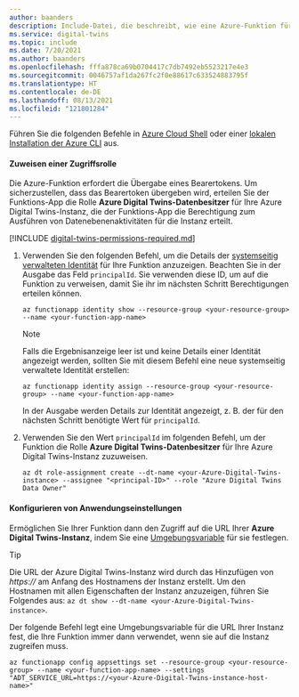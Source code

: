```yaml
---
author: baanders
description: Include-Datei, die beschreibt, wie eine Azure-Funktion für die Zusammenarbeit mit Azure Digital Twins konfiguriert wird – CLI-Anweisungen
ms.service: digital-twins
ms.topic: include
ms.date: 7/20/2021
ms.author: baanders
ms.openlocfilehash: fffa878ca69b0704417c7db7492eb5523217e4e3
ms.sourcegitcommit: 0046757af1da267fc2f0e88617c633524883795f
ms.translationtype: HT
ms.contentlocale: de-DE
ms.lasthandoff: 08/13/2021
ms.locfileid: "121801284"
---
```

Führen Sie die folgenden Befehle in [Azure Cloud Shell](https://shell.azure.com) oder einer [lokalen Installation der Azure CLI](/cli/azure/install-azure-cli) aus.

#### <a name="assign-an-access-role"></a>Zuweisen einer Zugriffsrolle

Die Azure-Funktion erfordert die Übergabe eines Bearertokens. Um sicherzustellen, dass das Bearertoken übergeben wird, erteilen Sie der Funktions-App die Rolle **Azure Digital Twins-Datenbesitzer** für Ihre Azure Digital Twins-Instanz, die der Funktions-App die Berechtigung zum Ausführen von Datenebenenaktivitäten für die Instanz erteilt.

[!INCLUDE [digital-twins-permissions-required.md](digital-twins-permissions-required.md)]

1. Verwenden Sie den folgenden Befehl, um die Details der [systemseitig verwalteten Identität](../articles/active-directory/managed-identities-azure-resources/overview.md) für Ihre Funktion anzuzeigen. Beachten Sie in der Ausgabe das Feld `principalId`. Sie verwenden diese ID, um auf die Funktion zu verweisen, damit Sie ihr im nächsten Schritt Berechtigungen erteilen können.

    ```azurecli-interactive 
    az functionapp identity show --resource-group <your-resource-group> --name <your-function-app-name> 
    ```

    >[!NOTE]
    > Falls die Ergebnisanzeige leer ist und keine Details einer Identität angezeigt werden, sollten Sie mit diesem Befehl eine neue systemseitig verwaltete Identität erstellen:
    > 
    >```azurecli-interactive    
    >az functionapp identity assign --resource-group <your-resource-group> --name <your-function-app-name>  
    >```
    >
    > In der Ausgabe werden Details zur Identität angezeigt, z. B. der für den nächsten Schritt benötigte Wert für `principalId`. 

1. Verwenden Sie den Wert `principalId` im folgenden Befehl, um der Funktion die Rolle **Azure Digital Twins-Datenbesitzer** für Ihre Azure Digital Twins-Instanz zuzuweisen.

    ```azurecli-interactive 
    az dt role-assignment create --dt-name <your-Azure-Digital-Twins-instance> --assignee "<principal-ID>" --role "Azure Digital Twins Data Owner"
    ```

#### <a name="configure-application-settings"></a>Konfigurieren von Anwendungseinstellungen

Ermöglichen Sie Ihrer Funktion dann den Zugriff auf die URL Ihrer **Azure Digital Twins-Instanz**, indem Sie eine [Umgebungsvariable](../articles/azure-functions/functions-how-to-use-azure-function-app-settings.md?tabs=portal#use-application-settings) für sie festlegen.

> [!TIP]
> Die URL der Azure Digital Twins-Instanz wird durch das Hinzufügen von *https://* am Anfang des Hostnamens der Instanz erstellt. Um den Hostnamen mit allen Eigenschaften der Instanz anzuzeigen, führen Sie Folgendes aus: `az dt show --dt-name <your-Azure-Digital-Twins-instance>`.

Der folgende Befehl legt eine Umgebungsvariable für die URL Ihrer Instanz fest, die Ihre Funktion immer dann verwendet, wenn sie auf die Instanz zugreifen muss.

```azurecli-interactive 
az functionapp config appsettings set --resource-group <your-resource-group> --name <your-function-app-name> --settings "ADT_SERVICE_URL=https://<your-Azure-Digital-Twins-instance-host-name>"
```